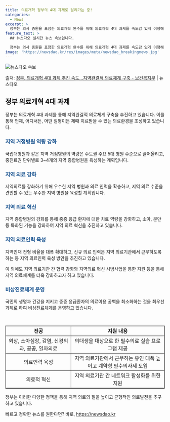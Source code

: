 ```yaml
---
title: 의료개혁 정부의 4대 과제로 달려가는 중!
categories:
  - News
excerpt: >
  정부는 의사 증원을 포함한 의료개혁 완수를 위해 의료개혁 4대 과제를 속도감 있게 이행해 나간다는 방침이다.…
feature_text: >
  ## 뉴스다오 실시간 뉴스 속보입니다.

  정부는 의사 증원을 포함한 의료개혁 완수를 위해 의료개혁 4대 과제를 속도감 있게 이행해 나간다는 방침이다.…
image: 'https://newsdao.kr/res/images/meta/newsdao_breakingnews.jpg'
---
```


![뉴스다오 속보](https://newsdao.kr/res/images/meta/newsdao_breakingnews.jpg)

<p>출처: <a href="https://newsdao.kr/3341" rel="dofollow">정부, 의료개혁 4대 과제 추진 속도…지역완결적 의료체계 구축 - 보건복지부</a> | 뉴스다오</p>

<h2 data-ke-size="size26">정부 의료개혁 4대 과제</h2>
<p data-ke-size="size16">정부는 의료개혁 4대 과제를 통해 지역완결적 의료체계 구축을 추진하고 있습니다. 이를 통해 언제, 어디서든, 어떤 질병이든 제때 치료받을 수 있는 의료환경을 조성하고 있습니다.</p>

<h3><b><span style="color: #1a5490;">지역 거점병원 역량 강화</span></b></h3>
<p data-ke-size="size16">국립대병원과 같은 지역 거점병원의 역량은 수도권 주요 5대 병원 수준으로 끌어올리고, 중진료권 단위별로 3~4개의 지역 종합병원을 육성하는 계획입니다.</p>

<h3><b><span style="color: #1a5490;">지역 의료 강화</span></b></h3>
<p data-ke-size="size16">지역의료를 강화하기 위해 우수한 지역 병원과 의료 인력을 확충하고, 지역 의료 수준을 견인할 수 있는 우수한 지역 병원을 육성할 계획입니다.</p>

<h3><b><span style="color: #1a5490;">지역 의료 혁신</span></b></h3>
<p data-ke-size="size16">지역 종합병원의 강화를 통해 중증 응급 환자에 대한 치료 역량을 강화하고, 소아, 분만 등 특화된 기능을 강화하여 지역 의료 혁신을 추진하고 있습니다.</p>

<h3><b><span style="color: #1a5490;">지역 의료인력 육성</span></b></h3>
<p data-ke-size="size16">지역인재 전형 비율을 대폭 확대하고, 신규 의료 인력은 지역 의료기관에서 근무하도록 하는 등 지역 의료인력 육성 방안을 추진하고 있습니다.</p>

<p data-ke-size="size16">이 외에도 지역 의료기관 간 협력 강화와 지역의료 혁신 시범사업을 통한 지원 등을 통해 지역 의료체계를 더욱 강화하고자 하고 있습니다.</p>

<h3><b><span style="color: #1a5490;">비상진료체계 운영</span></b></h3>
<p data-ke-size="size16">국민의 생명과 건강을 지키고 중증 응급환자의 의료이용 공백을 최소화하는 것을 최우선 과제로 하여 비상진료체계를 운영하고 있습니다.</p>

<p data-ke-size="size16">&nbsp;</p>

<table style="width: 100%;" border="1">
<tbody>
<tr>
<td style="text-align: center; height: 17px;"><b>전공</b></td>
<td style="text-align: center; height: 17px;"><b>지원 내용</b></td>
</tr>
<tr>
<td style="text-align: center;">외상, 소아심장, 감염, 신경외과, 공공, 일차의료</td>
<td style="text-align: center;">의대생을 대상으로 한 필수의료 실습 프로그램 제공</td>
</tr>
<tr>
<td style="text-align: center;">의료인력 육성</td>
<td style="text-align: center;">지역 의료기관에서 근무하는 유인 대폭 높이고 계약형 필수의사제 도입</td>
</tr>
<tr>
<td style="text-align: center;">의료적 혁신</td>
<td style="text-align: center;">지역 의료기관 간 네트워크 활성화를 위한 지원</td>
</tr>
</tbody>
</table>
<p data-ke-size="size16">정부는 이러한 다양한 정책을 통해 지역 의료의 질을 높이고 균형적인 의료발전을 추구하고 있습니다.</p>
 

빠르고 정확한 뉴스를 원한다면? 바로, <a href="https://newsdao.kr" rel="dofollow">https://newsdao.kr</a>


